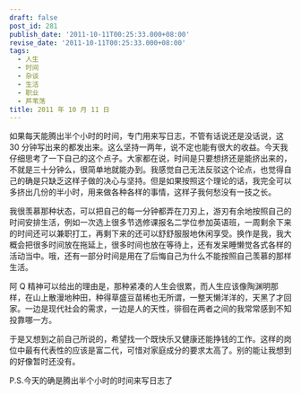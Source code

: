 ```yaml
---
draft: false
post_id: 281
publish_date: '2011-10-11T00:25:33.000+08:00'
revise_date: '2011-10-11T00:25:33.000+08:00'
tags:
  - 人生
  - 时间
  - 杂谈
  - 生活
  - 职业
  - 芦苇荡
title: 2011 年 10 月 11 日
---
```


如果每天能腾出半个小时的时间，专门用来写日志，不管有话说还是没话说，这 30 分钟写出来的都发出来。这么坚持一两年，说不定也能有很大的收益。今天我仔细思考了一下自己的这个点子。大家都在说，时间是只要想挤还是能挤出来的，不就是三十分钟么，很简单地就能办到。我感觉自己无法反驳这个论点，也觉得自己的确是只缺乏这样子做的决心与坚持。但是如果按照这个理论的话，我完全可以多挤出几份的半小时，用来做各种各样的事情，这样子我何愁没有一技之长。

我很羡慕那种状态，可以把自己的每一分钟都弄在刀刃上，游刃有余地按照自己的时间安排生活，例如一次选上很多节选修课报名二学位参加英语班，一周剩余下来的时间还可以兼职打工，再剩下来的还可以舒舒服服地休闲享受。换作是我，我大概会把很多时间放在拖延上，很多时间也放在等待上，还有发呆睡懒觉各式各样的活动当中。哦，还有一部分时间是用在了后悔自己为什么不能按照自己羡慕的那样生活。

阿 Q 精神可以给出的理由是，那种紧凑的人生会很累，而人生应该像陶渊明那样，在山上散漫地种田，种得草盛豆苗稀也无所谓，一整天懒洋洋的，天黑了才回家。一边是现代社会的需求，一边是人的天性，徘徊在两者之间的我常常感到不知投靠哪一方。

于是又想到之前自己所说的，希望找一个既快乐又健康还能挣钱的工作。这样的岗位中最有代表性的应该是富二代，可惜对家庭成分的要求太高了。别的能让我想到的好像暂时还没有。

P.S.今天的确是腾出半个小时的时间来写日志了
